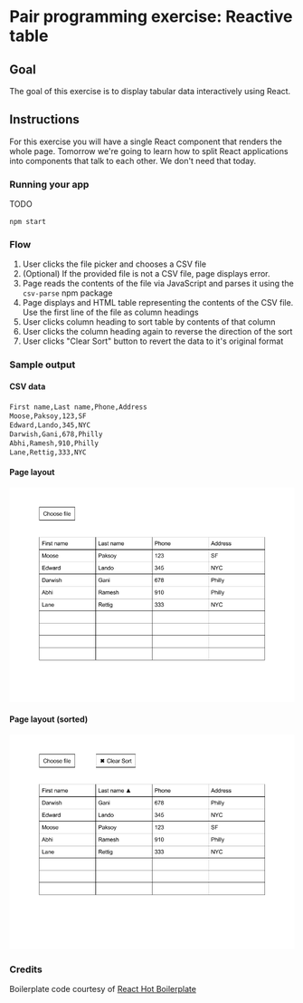 # Pair programming exercise: Reactive table

## Goal

The goal of this exercise is to display tabular data interactively using React.

## Instructions

For this exercise you will have a single React component that renders the
whole page. Tomorrow we're going to learn how to split React applications
into components that talk to each other. We don't need that today.

### Running your app

TODO

```
npm start
```

### Flow

1. User clicks the file picker and chooses a CSV file
1. (Optional) If the provided file is not a CSV file, page displays error.
1. Page reads the contents of the file via JavaScript and parses it using the
   `csv-parse` npm package
1. Page displays and HTML table representing the contents of the CSV file.
   Use the first line of the file as column headings
1. User clicks column heading to sort table by contents of that column
1. User clicks the column heading again to reverse the direction of the
   sort
1. User clicks "Clear Sort" button to revert the data to it's original format

### Sample output

#### CSV data

```csv
First name,Last name,Phone,Address
Moose,Paksoy,123,SF
Edward,Lando,345,NYC
Darwish,Gani,678,Philly
Abhi,Ramesh,910,Philly
Lane,Rettig,333,NYC
```

#### Page layout

![](img/layout.png)

#### Page layout (sorted)

![](img/layout-sort.png)

### Credits

Boilerplate code courtesy of
[React Hot Boilerplate](https://github.com/gaearon/react-hot-boilerplate)
